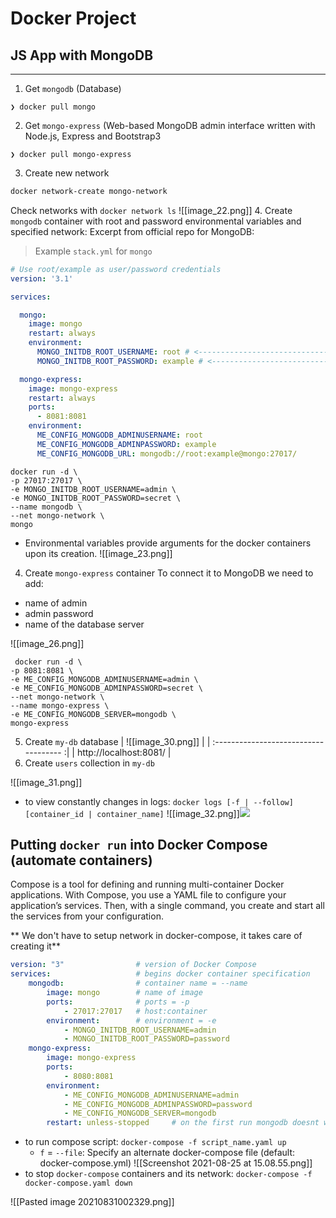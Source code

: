 # Docker Project  
## JS App with MongoDB
---
1. Get `mongodb` (Database)
```shell
❯ docker pull mongo
```
2. Get `mongo-express` (Web-based MongoDB admin interface written with Node.js, Express and Bootstrap3

```shell
❯ docker pull mongo-express
```

3. Create new network
```bash
docker network-create mongo-network
```
Check networks with `docker network ls`
![[image_22.png]]
4. Create `mongodb` container with root and password environmental variables and specified network:
Excerpt from official repo for MongoDB:
> Example `stack.yml` for `mongo`

```yaml
# Use root/example as user/password credentials
version: '3.1'

services:

  mongo:
    image: mongo
    restart: always
    environment:
      MONGO_INITDB_ROOT_USERNAME: root # <------------------------------ (environmental
      MONGO_INITDB_ROOT_PASSWORD: example # <--------------------------- variables)

  mongo-express:
    image: mongo-express
    restart: always
    ports:
      - 8081:8081
    environment:
      ME_CONFIG_MONGODB_ADMINUSERNAME: root
      ME_CONFIG_MONGODB_ADMINPASSWORD: example
      ME_CONFIG_MONGODB_URL: mongodb://root:example@mongo:27017/
```

```console
docker run -d \
-p 27017:27017 \
-e MONGO_INITDB_ROOT_USERNAME=admin \
-e MONGO_INITDB_ROOT_PASSWORD=secret \
--name mongodb \
--net mongo-network \
mongo 
```

- Environmental variables provide arguments for the docker containers upon its creation. 
 ![[image_23.png]]

4. Create `mongo-express` container
To connect it to MongoDB we need to add:
- name of admin
- admin password
- name of the database server

![[image_26.png]]


```console
 docker run -d \							
-p 8081:8081 \								
-e ME_CONFIG_MONGODB_ADMINUSERNAME=admin \	
-e ME_CONFIG_MONGODB_ADMINPASSWORD=secret \	
--net mongo-network \						
--name mongo-express \						
-e ME_CONFIG_MONGODB_SERVER=mongodb \		
mongo-express	
```

5. Create `my-db` database 
| ![[image_30.png]] |
| :------------------------------------ :|
| http://localhost:8081/               |
6. Create `users` collection in `my-db`

![[image_31.png]]

- to view constantly changes in logs: `docker logs [-f | --follow] [container_id | container_name]`
![[image_32.png]]![](app://local/%2FUsers%2Fandy%2FLibrary%2FMobile%20Documents%2FiCloud~md~obsidian%2FDocuments%2FVault%2FDocker%2Fimages%2FPasted%20image%2020210825125847.png?1629889127462?1629889127462)

## Putting `docker run` into Docker Compose (automate containers)
Compose is a tool for defining and running multi-container Docker applications. With Compose, you use a YAML file to configure your application’s services. Then, with a single command, you create and start all the services from your configuration.


** We don't have to setup network in docker-compose, it takes care of creating it**
```yaml
version: "3"				# version of Docker Compose
services:					# begins docker container specification		
	mongodb:				# container name = --name
		image: mongo		# name of image
		ports:				# ports = -p
			- 27017:27017	# host:container
		environment:		# environment = -e
			- MONGO_INITDB_ROOT_USERNAME=admin
			- MONGO_INITDB_ROOT_PASSWORD=password
	mongo-express:
		image: mongo-express
		ports:
			- 8080:8081
		environment:
			- ME_CONFIG_MONGODB_ADMINUSERNAME=admin
			- ME_CONFIG_MONGODB_ADMINPASSWORD=password
			- ME_CONFIG_MONGODB_SERVER=mongodb
		restart: unless-stopped		# on the first run mongodb doesnt work 
```

- to run compose script: `docker-compose -f script_name.yaml up`
	- `f` = `--file`: Specify an alternate docker-compose file (default: docker-compose.yml)
![[Screenshot 2021-08-25 at 15.08.55.png]]
- to stop `docker-compose` containers and its network: `docker-compose -f docker-compose.yaml down`

![[Pasted image 20210831002329.png]]
